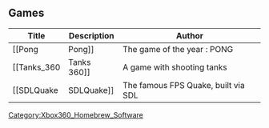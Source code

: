 <onlyinclude>

## Games

| Title          | Description   | Author                              |
| -------------- | ------------- | ----------------------------------- |
| \[\[Pong       | Pong\]\]      | The game of the year : PONG         |
| \[\[Tanks_360 | Tanks 360\]\] | A game with shooting tanks          |
| \[\[SDLQuake   | SDLQuake\]\]  | The famous FPS Quake, built via SDL |

</onlyinclude>

[Category:Xbox360_Homebrew_Software](Category_Xbox360_Homebrew_Software.md "wikilink")